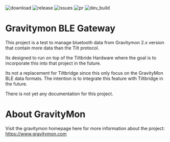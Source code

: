 
![download](https://img.shields.io/github/downloads/mp-se/gravitymon-gateway/total) 
![release](https://img.shields.io/github/release/mp-se/gravitymon-gateway?label=latest%20release)
![issues](https://img.shields.io/github/issues/mp-se/gravitymon-gateway)
![pr](https://img.shields.io/github/issues-pr/mp-se/gravitymon-gateway)
![dev_build](https://img.shields.io/github/actions/workflow/status/mp-se/gravitymon-blegatewaygw/pio-build.yaml?branch=dev)

# Gravitymon BLE Gateway

This project is a test to manage bluetooth data from Gravitymon 2.x version that contain more data than the Tilt protocol.

Its designed to run on top of the Tiltbride Hardware where the goal is to incorporate this into that project in the future.

Its not a replacement for Tiltbridge since this only focus on the GravityMon BLE data formats. The intention is to integrate this
feature with Tiltbridge in the future. 

There is not yet any documentation for this project.

# About GravityMon

Visit the gravitymon homepage here for more information about the project: https://www.gravitymon.com
 